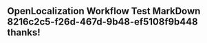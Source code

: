 <properties
ms.topic="hero-topic"
ms.test1="hero-topic"
ms.test2="test"/>

## OpenLocalization Workflow Test MarkDown 8216c2c5-f26d-467d-9b48-ef5108f9b448 thanks!

